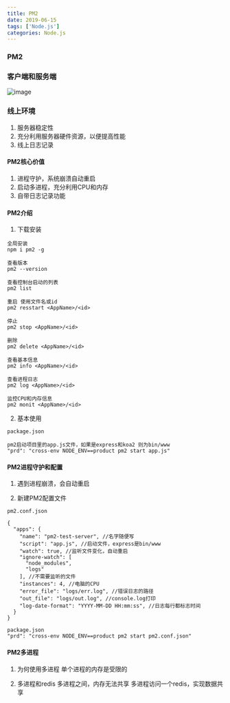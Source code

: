 ```yaml
---
title: PM2
date: 2019-06-15
tags: ['Node.js']
categories: Node.js
---
```


### PM2
<!-- more -->

### 客户端和服务端
![image](/images/node-serve.png)

### 线上环境
1. 服务器稳定性
2. 充分利用服务器硬件资源，以便提高性能
3. 线上日志记录

#### PM2核心价值
1. 进程守护，系统崩溃自动重启
2. 启动多进程，充分利用CPU和内存
3. 自带日志记录功能

#### PM2介绍
1. 下载安装

```
全局安装
npm i pm2 -g 

查看版本
pm2 --version

查看控制台启动的列表
pm2 list

重启 使用文件名或id
pm2 resstart <AppName>/<id>

停止
pm2 stop <AppName>/<id>

删除
pm2 delete <AppName>/<id>

查看基本信息
pm2 info <AppName>/<id>

查看进程日志
pm2 log <AppName>/<id>

监控CPU和内存信息
pm2 monit <AppName>/<id>
```

2. 基本使用

```
package.json

pm2启动项目里的app.js文件，如果是express和koa2 则为bin/www
"prd": "cross-env NODE_ENV==product pm2 start app.js"
```

#### PM2进程守护和配置
1. 遇到进程崩溃，会自动重启

2. 新建PM2配置文件

```
pm2.conf.json

{
  "apps": {
    "name": "pm2-test-server", //名字随便写
    "script": "app.js", //启动文件，express是bin/www
    "watch": true, //监听文件变化，自动重启
    "ignore-watch": [
      "node_modules",
      "logs"
    ], //不需要监听的文件
    "instances": 4, //电脑的CPU
    "error_file": "logs/err.log", //错误日志的路径
    "out_file": "logs/out.log", //console.log打印
    "log-date-format": "YYYY-MM-DD HH:mm:ss", //日志每行都标志时间
  }
}

package.json
"prd": "cross-env NODE_ENV==product pm2 start pm2.conf.json"
```

#### PM2多进程
1. 为何使用多进程
单个进程的内存是受限的

2. 多进程和redis
多进程之间，内存无法共享
多进程访问一个redis，实现数据共享